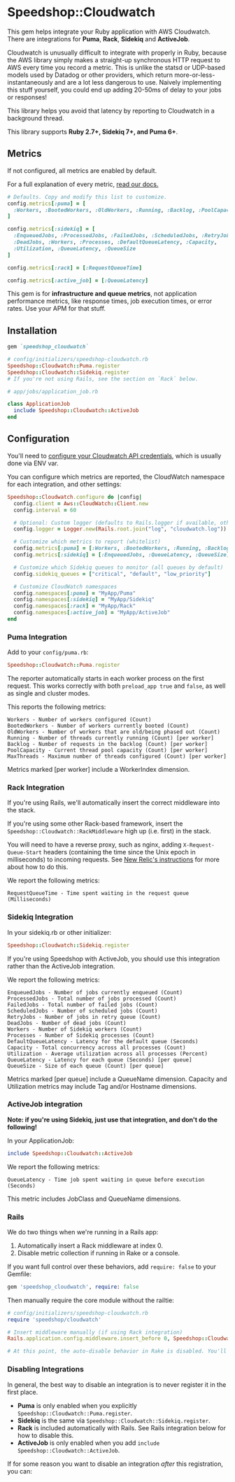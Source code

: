 # Speedshop::Cloudwatch

This gem helps integrate your Ruby application with AWS Cloudwatch. There are integrations for **Puma**, **Rack**, **Sidekiq** and **ActiveJob**.

Cloudwatch is unusually difficult to integrate with properly in Ruby, because the AWS library simply makes a straight-up synchronous HTTP request to AWS every time you record a metric. This is unlike the statsd or UDP-based models used by Datadog or other providers, which return more-or-less-instantaneously and are a lot less dangerous to use. Naively implementing this stuff yourself, you could end up adding 20-50ms of delay to your jobs or responses!

This library helps you avoid that latency by reporting to Cloudwatch in a background thread.

This library supports **Ruby 2.7+, Sidekiq 7+, and Puma 6+**.

## Metrics

If not configured, all metrics are enabled by default.

For a full explanation of every metric, [read our docs.](./docs/metrics.md)

```ruby
# Defaults. Copy and modify this list to customize.
config.metrics[:puma] = [
  :Workers, :BootedWorkers, :OldWorkers, :Running, :Backlog, :PoolCapacity, :MaxThreads
]

config.metrics[:sidekiq] = [
  :EnqueuedJobs, :ProcessedJobs, :FailedJobs, :ScheduledJobs, :RetryJobs,
  :DeadJobs, :Workers, :Processes, :DefaultQueueLatency, :Capacity,
  :Utilization, :QueueLatency, :QueueSize
]

config.metrics[:rack] = [:RequestQueueTime]

config.metrics[:active_job] = [:QueueLatency]
```

This gem is for **infrastructure and queue metrics**, not application performance metrics, like response times, job execution times, or error rates. Use your APM for that stuff.

## Installation

```ruby
gem `speedshop_cloudwatch`
```

```ruby
# config/initializers/speedshop-cloudwatch.rb
Speedshop::Cloudwatch::Puma.register
Speedshop::Cloudwatch::Sidekiq.register
# If you're not using Rails, see the section on `Rack` below.
```

```ruby
# app/jobs/application_job.rb

class ApplicationJob
  include Speedshop::Cloudwatch::ActiveJob
end
```

## Configuration

You'll need to [configure your Cloudwatch API credentials](https://github.com/aws/aws-sdk-ruby?tab=readme-ov-file#configuration), which is usually done via ENV var.

You can configure which metrics are reported, the CloudWatch namespace for each integration, and other settings:

```ruby
Speedshop::Cloudwatch.configure do |config|
  config.client = Aws::CloudWatch::Client.new
  config.interval = 60

  # Optional: Custom logger (defaults to Rails.logger if available, otherwise STDOUT)
  config.logger = Logger.new(Rails.root.join("log", "cloudwatch.log"))

  # Customize which metrics to report (whitelist)
  config.metrics[:puma] = [:Workers, :BootedWorkers, :Running, :Backlog]
  config.metrics[:sidekiq] = [:EnqueuedJobs, :QueueLatency, :QueueSize]

  # Customize which Sidekiq queues to monitor (all queues by default)
  config.sidekiq_queues = ["critical", "default", "low_priority"]

  # Customize CloudWatch namespaces
  config.namespaces[:puma] = "MyApp/Puma"
  config.namespaces[:sidekiq] = "MyApp/Sidekiq"
  config.namespaces[:rack] = "MyApp/Rack"
  config.namespaces[:active_job] = "MyApp/ActiveJob"
end
```

### Puma Integration

Add to your `config/puma.rb`:

```ruby
Speedshop::Cloudwatch::Puma.register
```

The reporter automatically starts in each worker process on the first request. This works correctly with both `preload_app true` and `false`, as well as single and cluster modes.

This reports the following metrics:

```
Workers - Number of workers configured (Count)
BootedWorkers - Number of workers currently booted (Count)
OldWorkers - Number of workers that are old/being phased out (Count)
Running - Number of threads currently running (Count) [per worker]
Backlog - Number of requests in the backlog (Count) [per worker]
PoolCapacity - Current thread pool capacity (Count) [per worker]
MaxThreads - Maximum number of threads configured (Count) [per worker]
```

Metrics marked [per worker] include a WorkerIndex dimension.

### Rack Integration

If you're using Rails, we'll automatically insert the correct middleware into the stack.

If you're using some other Rack-based framework, insert the `Speedshop::Cloudwatch::RackMiddleware` high up (i.e. first) in the stack.

You will need to have a reverse proxy, such as nginx, adding `X-Request-Queue-Start` headers (containing the time since the Unix epoch in milliseconds) to incoming requests. See [New Relic's instructions](https://docs.newrelic.com/docs/apm/applications-menu/features/configure-request-queue-reporting/) for more about how to do this.

We report the following metrics:

```
RequestQueueTime - Time spent waiting in the request queue (Milliseconds)
```

### Sidekiq Integration

In your sidekiq.rb or other initializer:

```ruby
Speedshop::Cloudwatch::Sidekiq.register
```

If you're using Speedshop with ActiveJob, you should use this integration rather than the ActiveJob integration.

We report the following metrics:

```
EnqueuedJobs - Number of jobs currently enqueued (Count)
ProcessedJobs - Total number of jobs processed (Count)
FailedJobs - Total number of failed jobs (Count)
ScheduledJobs - Number of scheduled jobs (Count)
RetryJobs - Number of jobs in retry queue (Count)
DeadJobs - Number of dead jobs (Count)
Workers - Number of Sidekiq workers (Count)
Processes - Number of Sidekiq processes (Count)
DefaultQueueLatency - Latency for the default queue (Seconds)
Capacity - Total concurrency across all processes (Count)
Utilization - Average utilization across all processes (Percent)
QueueLatency - Latency for each queue (Seconds) [per queue]
QueueSize - Size of each queue (Count) [per queue]
```

Metrics marked [per queue] include a QueueName dimension.
Capacity and Utilization metrics may include Tag and/or Hostname dimensions.

### ActiveJob integration

**Note: if you're using Sidekiq, just use that integration, and don't do the following!**

In your ApplicationJob:

```ruby
include Speedshop::Cloudwatch::ActiveJob
```

We report the following metrics:

```
QueueLatency - Time job spent waiting in queue before execution (Seconds)
```

This metric includes JobClass and QueueName dimensions.

### Rails

We do two things when we're running in a Rails app:

1. Automatically insert a Rack middleware at index 0.
2. Disable metric collection if running in Rake or a console.

If you want full control over these behaviors, add `require: false` to your Gemfile:

```ruby
gem 'speedshop_cloudwatch', require: false
```

Then manually require the core module without the railtie:

```ruby
# config/initializers/speedshop-cloudwatch.rb
require 'speedshop/cloudwatch'

# Insert middleware manually (if using Rack integration)
Rails.application.config.middleware.insert_before 0, Speedshop::Cloudwatch::RackMiddleware

# At this point, the auto-disable behavior in Rake is disabled. You'll have to re-implement yourself.
```

### Disabling Integrations

In general, the best way to disable an integration is to never register it in the first place.

* **Puma** is only enabled when you explicitly `Speedshop::Cloudwatch::Puma.register`.
* **Sidekiq** is the same via `Speedshop::Cloudwatch::Sidekiq.register`.
* **Rack** is included automatically with Rails. See Rails integration below for how to disable this.
* **ActiveJob** is only enabled when you add `include Speedshop::Cloudwatch::ActiveJob`.

If for some reason you want to disable an integration _after_ this registration, you can:

```ruby

```
